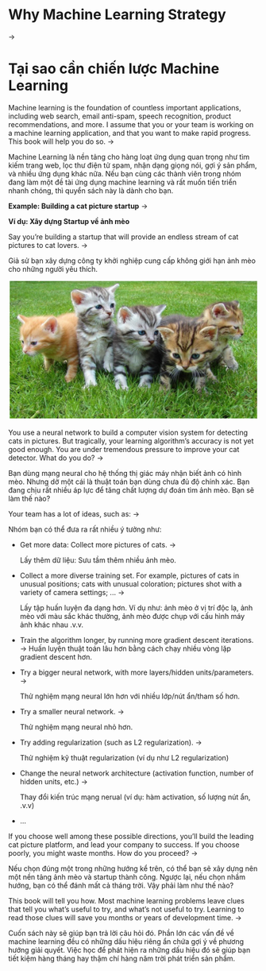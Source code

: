 # Why Machine Learning Strategy
-> 

# Tại sao cần chiến lược Machine Learning 

Machine learning is the foundation of countless important applications, including web search, email anti-spam, speech recognition, product recommendations, and more. I assume that you or your team is working on a machine learning application, and that you want to make rapid progress. This book will help you do so.
->

Machine Learning là nền tảng cho hàng loạt ứng dụng quan trọng như tìm kiếm trang web, lọc thư điện tử spam, nhận dạng giọng nói, gợi ý sản phẩm, và nhiều ứng dụng khác nữa. Nếu bạn cùng các thành viên trong nhóm đang làm một đề tài ứng dụng machine learning và rất muốn tiến triển nhanh chóng, thì quyển sách này là dành cho bạn.



**Example: Building a cat picture startup**
->

 **Ví dụ: Xây dựng Startup về ảnh mèo** 

Say you’re building a startup that will provide an endless stream of cat pictures to cat lovers.
-> 

Giả sử bạn xây dựng công ty khởi nghiệp cung cấp không giới hạn ảnh mèo cho những người yêu thích. 


![img](../imgs/C01_01.png)

You use a neural network to build a computer vision system for detecting cats in pictures. But tragically, your learning algorithm’s accuracy is not yet good enough. You are under tremendous pressure to improve your cat detector. What do you do?
-> 

Bạn dùng mạng neural cho hệ thống thị giác máy nhận biết ảnh có hình mèo. Nhưng dở một cái là thuật toán bạn dùng chưa đủ độ chính xác. Bạn đang chịu rất nhiều áp lực để tăng chất lượng dự đoán tìm ảnh mèo. Bạn sẽ làm thế nào?



Your team has a lot of ideas, such as:
-> 

Nhóm bạn có thể đưa ra rất nhiều ý tưởng như:


* Get more data: Collect more pictures of cats.
  -> 

  Lấy thêm dữ liệu: Sưu tầm thêm nhiều ảnh mèo. 


* Collect a more diverse training set. For example, pictures of cats in unusual positions; cats with unusual coloration; pictures shot with a variety of camera settings; ...
  -> 

  Lấy tập huấn luyện đa dạng hơn. Ví dụ như: ảnh mèo ở vị trí độc lạ, ảnh mèo với màu sắc khác thường, ảnh mèo được chụp với cấu hình máy ảnh khác nhau .v.v. 


* Train the algorithm longer, by running more gradient descent iterations.
-> Huấn luyện thuật toán lâu hơn bằng cách chạy nhiều vòng lặp gradient descent hơn. 


* Try a bigger neural network, with more layers/hidden units/parameters.
  -> 

  Thử nghiệm mạng neural lớn hơn với nhiều lớp/nút ẩn/tham số hơn.


* Try a smaller neural network.
  -> 

  Thử nghiệm mạng neural nhỏ hơn. 


* Try adding regularization (such as L2 regularization).
  -> 

  Thử nghiệm kỹ thuật regularization (ví dụ như L2 regularization)


* Change the neural network architecture (activation function, number of hidden units, etc.)
  -> 

  Thay đổi kiến trúc mạng nerual (ví dụ: hàm activation, số lượng nút ẩn, .v.v)


* ...

If you choose well among these possible directions, you’ll build the leading cat picture platform, and lead your company to success. If you choose poorly, you might waste months. How do you proceed?
-> 

Nếu chọn đúng một trong những hướng kể trên, có thể bạn sẽ xây dựng nên một nền tảng ảnh mèo và startup thành công. Ngược lại, nếu chọn nhầm hướng, bạn có thể đánh mất cả tháng trời. Vậy phải làm như thế nào? 

This book will tell you how. Most machine learning problems leave clues that tell you what’s useful to try, and what’s not useful to try. Learning to read those clues will save you months or years of development time.
-> 

Cuốn sách này sẽ giúp bạn trả lời câu hỏi đó. Phần lớn các vấn đề về machine learning đều có những dấu hiệu riêng ẩn chứa gợi ý về phương hướng giải quyết. Việc học để phát hiện ra những dấu hiệu đó sẽ giúp bạn tiết kiệm hàng tháng hay thậm chí hàng năm trời phát triển sản phẩm. 



